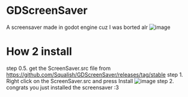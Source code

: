 # GDScreenSaver
A screensaver made in godot engine cuz I was borted alr
![image](https://github.com/Squalish/GDScreenSaver/assets/96146016/832e8eba-56ca-4433-b936-357bf30b1466)

# How 2 install
step 0.5. get the ScreenSaver.src file from https://github.com/Squalish/GDScreenSaver/releases/tag/stable
step 1. Right click on the ScreenSaver.src and press Install
![image](https://github.com/Squalish/GDScreenSaver/assets/96146016/a91a4da8-6694-4ebf-b39b-06d83b32de7b)
step 2. congrats you just installed the screensaver :3
